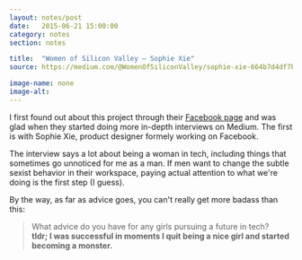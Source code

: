 ```yaml
---
layout: notes/post
date:   2015-06-21 15:00:00
category: notes
section: notes

title:  "Women of Silicon Valley — Sophie Xie"
source: https://medium.com/@WomenOfSiliconValley/sophie-xie-664b7d4df7b

image-name: none
image-alt:
---
```


I first found out about this project through their [Facebook page](https://www.facebook.com/womenofsiliconvalley) and was glad when they started doing more in-depth interviews on Medium. The first is with Sophie Xie, product designer formely working on Facebook.

The interview says a lot about being a woman in tech, including things that sometimes go unnoticed for me as a man. If men want to change the subtle sexist behavior in their workspace, paying actual attention to what we're doing is the first step (I guess).

By the way, as far as advice goes, you can't really get more badass than this:

> What advice do you have for any girls pursuing a future in tech?  
> **tldr; I was successful in moments I quit being a nice girl and started becoming a monster.**